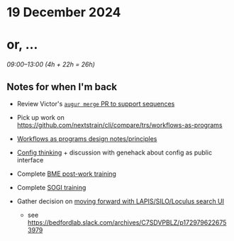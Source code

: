 # 19 December 2024
# or, …

_09:00–13:00 (4h + 22h = 26h)_

## Notes for when I'm back

- Review Victor's [`augur merge` PR to support sequences](https://github.com/nextstrain/augur/issues/1579)
- Pick up work on <https://github.com/nextstrain/cli/compare/trs/workflows-as-programs>
- [Workflows as programs design notes/principles](2024-11-07.md)
- [Config thinking](2024-11-21.md) + discussion with genehack about config as public interface

- Complete [BME post-work training](https://fredhutch.csod.com/ui/lms-learning-details/app/course/ac23e22d-0445-4123-bd10-66db92646c11)
- Complete [SOGI training](https://fredhutch.csod.com/ui/lms-learning-details/app/course/13b01982-4e88-44e0-b275-8e86734ff89d)
- Gather decision on [moving forward with LAPIS/SILO/Loculus search UI](https://github.com/nextstrain/private/issues/143)
    - see <https://bedfordlab.slack.com/archives/C7SDVPBLZ/p1729796226753979>
